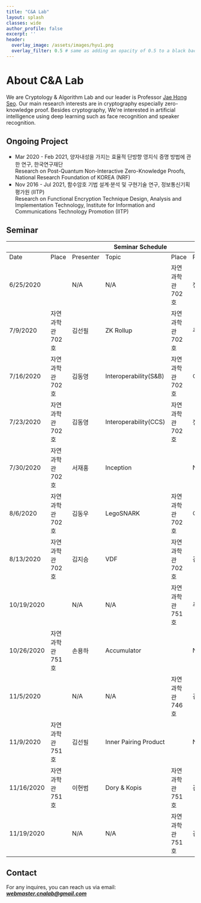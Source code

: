 ```yaml
---
title: "C&A Lab"
layout: splash
classes: wide
author_profile: false
excerpt: ''
header:
  overlay_image: /assets/images/hyu1.png
  overlay_filter: 0.5 # same as adding an opacity of 0.5 to a black background
---
```


# About C&A Lab

We are Cryptology & Algorithm Lab and our leader is Professor [Jae Hong Seo](https://sites.google.com/site/jhsbhs/). Our main research interests are in cryptography especially zero-knowledge proof. Besides cryptography, We're interested in artificial intelligence using deep learning such as face recognition and speaker recognition.

## Ongoing Project

<ul type="square">
    <li>
        Mar 2020 - Feb 2021, 양자내성을 가지는 효율적 단방향 영지식 증명 방법에 관한 연구, 한국연구재단
        <br>
        Research on Post-Quantum Non-Interactive Zero-Knowledge Proofs, National Research Foundation of KOREA (NRF)
    </li>
    <li>
        Nov 2016 - Jul 2021, 함수암호 기법 설계·분석 및 구현기술 연구, 정보통신기획평가원 (IITP)
        <br>
        Research on Functional Encryption Technique Design, Analysis and Implementation Technology, Institute for Information and Communications Technology Promotion (IITP)
    </li>
</ul>    

## Seminar

<table>
<thead>
  <tr>
    <th colspan="7">Seminar Schedule</th>
  </tr>
</thead>
<tbody>
  <tr>
    <td>Date</td>
    <td>Place</td>
    <td>Presenter</td>
    <td>Topic</td>
    <td>Place</td>
    <td>Presenter</td>
    <td>Topic</td>
  </tr>
  <tr>
    <td>6/25/2020</td>
    <td></td>
    <td>N/A</td>
    <td>N/A</td>
    <td>자연과학관 702호</td>
    <td>정희원</td>
    <td>Mimblewimble &amp; Zether</td>
  </tr>
  <tr>
    <td>7/9/2020</td>
    <td>자연과학관 702호</td>
    <td>김선필</td>
    <td>ZK Rollup</td>
    <td>자연과학관 702호</td>
    <td>주찬양</td>
    <td>GKR</td>
  </tr>
  <tr>
    <td>7/16/2020</td>
    <td>자연과학관 702호</td>
    <td>김동영</td>
    <td>Interoperability(S&amp;B)</td>
    <td>자연과학관 702호</td>
    <td>이현범</td>
    <td>Sonic</td>
  </tr>
  <tr>
    <td>7/23/2020</td>
    <td>자연과학관 702호</td>
    <td>김동영</td>
    <td>Interoperability(CCS)</td>
    <td>자연과학관 702호</td>
    <td>정희원</td>
    <td>Interoperability (Zendoo+alpha)</td>
  </tr>
  <tr>
    <td>7/30/2020</td>
    <td>자연과학관 702호</td>
    <td>서재홍</td>
    <td>Inception</td>
    <td></td>
    <td>N/A</td>
    <td>N/A</td>
  </tr>
  <tr>
    <td>8/6/2020</td>
    <td>자연과학관 702호</td>
    <td>김동우</td>
    <td>LegoSNARK</td>
    <td>자연과학관 702호</td>
    <td>이현범</td>
    <td>Supersonic</td>
  </tr>
  <tr>
    <td>8/13/2020</td>
    <td>자연과학관 702호</td>
    <td>김지승</td>
    <td>VDF</td>
    <td>자연과학관 702호</td>
    <td>김선필</td>
    <td>Plonk</td>
  </tr>
  <tr>
    <td>10/19/2020</td>
    <td></td>
    <td>N/A</td>
    <td>N/A</td>
    <td>자연과학관 751호</td>
    <td>주찬양</td>
    <td>Virgo</td>
  </tr>
  <tr>
    <td>10/26/2020</td>
    <td>자연과학관 751호</td>
    <td>손용하</td>
    <td>Accumulator</td>
    <td></td>
    <td>N/A</td>
    <td>N/A</td>
  </tr>
  <tr>
    <td>11/5/2020</td>
    <td></td>
    <td>N/A</td>
    <td>N/A</td>
    <td>자연과학관 746호</td>
    <td>김창진</td>
    <td>Groth16</td>
  </tr>
  <tr>
    <td>11/9/2020</td>
    <td>자연과학관 751호</td>
    <td>김선필</td>
    <td>Inner Pairing Product</td>
    <td></td>
    <td>N/A</td>
    <td>N/A</td>
  </tr>
  <tr>
    <td>11/16/2020</td>
    <td>자연과학관 751호</td>
    <td>이현범</td>
    <td>Dory &amp; Kopis</td>
    <td>자연과학관 751호</td>
    <td>김동우</td>
    <td>Verifiable Computation on Encrypted Data</td>
  </tr>
  <tr>
    <td>11/19/2020</td>
    <td></td>
    <td>N/A</td>
    <td>N/A</td>
    <td>자연과학관 751호</td>
    <td>김지승</td>
    <td>Cryptanalysis of LPN</td>
  </tr>
</tbody>
</table>

## Contact

For any inquires, you can reach us via email: **_[webmaster.cnalab@gmail.com](mailto:webmaster.cnalab@gmail.com)_**